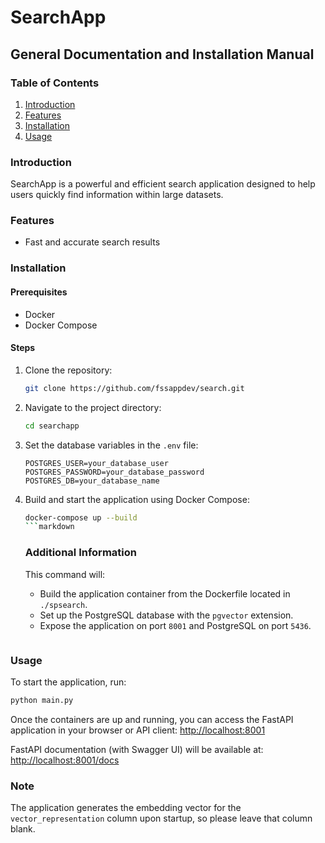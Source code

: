 # SearchApp

## General Documentation and Installation Manual

### Table of Contents
1. [Introduction](#introduction)
2. [Features](#features)
3. [Installation](#installation)
4. [Usage](#usage)


### Introduction
SearchApp is a powerful and efficient search application designed to help users quickly find information within large datasets.

### Features
- Fast and accurate search results


### Installation

#### Prerequisites
- Docker
- Docker Compose

#### Steps
1. Clone the repository:
    ```bash
    git clone https://github.com/fssappdev/search.git
    ```
2. Navigate to the project directory:
    ```bash
    cd searchapp
    ```
3. Set the database variables in the `.env` file:
    ```env
    POSTGRES_USER=your_database_user
    POSTGRES_PASSWORD=your_database_password
    POSTGRES_DB=your_database_name
    ```
4. Build and start the application using Docker Compose:
    ```bash
    docker-compose up --build
    ```markdown
    ```

    ### Additional Information
    This command will:
    - Build the application container from the Dockerfile located in `./spsearch`.
    - Set up the PostgreSQL database with the `pgvector` extension.
    - Expose the application on port `8001` and PostgreSQL on port `5436`.
    ```
    ```

### Usage
To start the application, run:
```bash
python main.py
```

Once the containers are up and running, you can access the FastAPI application in your browser or API client: [http://localhost:8001](http://localhost:8001)

FastAPI documentation (with Swagger UI) will be available at: [http://localhost:8001/docs](http://localhost:8001/docs)


### Note
The application generates the embedding vector for the `vector_representation` column upon startup, so please leave that column blank.